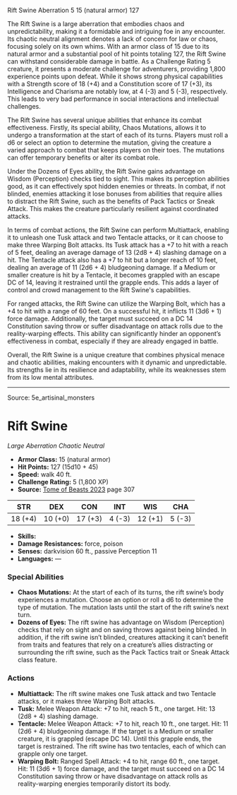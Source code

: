 <MonsterName/>Rift Swine</MonsterName>
<CreatureType/>Aberration</CreatureType>
<CR/>5</CR>
<AC/>15 (natural armor)</AC>
<HP/>127</HP>
<summary>The Rift Swine is a large aberration that embodies chaos and unpredictability, making it a formidable and intriguing foe in any encounter. Its chaotic neutral alignment denotes a lack of concern for law or chaos, focusing solely on its own whims. With an armor class of 15 due to its natural armor and a substantial pool of hit points totaling 127, the Rift Swine can withstand considerable damage in battle. As a Challenge Rating 5 creature, it presents a moderate challenge for adventurers, providing 1,800 experience points upon defeat. While it shows strong physical capabilities with a Strength score of 18 (+4) and a Constitution score of 17 (+3), its Intelligence and Charisma are notably low, at 4 (-3) and 5 (-3), respectively. This leads to very bad performance in social interactions and intellectual challenges.</summary>

<detail>

The Rift Swine has several unique abilities that enhance its combat effectiveness. Firstly, its special ability, Chaos Mutations, allows it to undergo a transformation at the start of each of its turns. Players must roll a d6 or select an option to determine the mutation, giving the creature a varied approach to combat that keeps players on their toes. The mutations can offer temporary benefits or alter its combat role. 

Under the Dozens of Eyes ability, the Rift Swine gains advantage on Wisdom (Perception) checks tied to sight. This makes its perception abilities good, as it can effectively spot hidden enemies or threats. In combat, if not blinded, enemies attacking it lose bonuses from abilities that require allies to distract the Rift Swine, such as the benefits of Pack Tactics or Sneak Attack. This makes the creature particularly resilient against coordinated attacks.

In terms of combat actions, the Rift Swine can perform Multiattack, enabling it to unleash one Tusk attack and two Tentacle attacks, or it can choose to make three Warping Bolt attacks. Its Tusk attack has a +7 to hit with a reach of 5 feet, dealing an average damage of 13 (2d8 + 4) slashing damage on a hit. The Tentacle attack also has a +7 to hit but a longer reach of 10 feet, dealing an average of 11 (2d6 + 4) bludgeoning damage. If a Medium or smaller creature is hit by a Tentacle, it becomes grappled with an escape DC of 14, leaving it restrained until the grapple ends. This adds a layer of control and crowd management to the Rift Swine's capabilities.

For ranged attacks, the Rift Swine can utilize the Warping Bolt, which has a +4 to hit with a range of 60 feet. On a successful hit, it inflicts 11 (3d6 + 1) force damage. Additionally, the target must succeed on a DC 14 Constitution saving throw or suffer disadvantage on attack rolls due to the reality-warping effects. This ability can significantly hinder an opponent’s effectiveness in combat, especially if they are already engaged in battle.

Overall, the Rift Swine is a unique creature that combines physical menace and chaotic abilities, making encounters with it dynamic and unpredictable. Its strengths lie in its resilience and adaptability, while its weaknesses stem from its low mental attributes.</detail>



---

Source: 5e_artisinal_monsters

# Rift Swine

*Large* *Aberration* *Chaotic Neutral*

- **Armor Class:** 15 (natural armor)
- **Hit Points:** 127 (15d10 + 45)
- **Speed:** walk 40 ft.
- **Challenge Rating:** 5 (1,800 XP)
- **Source:** [Tome of Beasts 2023](https://koboldpress.com/kpstore/product/tome-of-beasts-1-2023-edition/) page 307

| STR | DEX | CON | INT | WIS | CHA |
| --- | --- | --- | --- | --- | --- |
| 18 (+4) | 10 (+0) | 17 (+3) | 4 (-3) | 12 (+1) | 5 (-3) |

- **Skills:** 
- **Damage Resistances:** force, poison
- **Senses:** darkvision 60 ft., passive Perception 11
- **Languages:** —

### Special Abilities

- **Chaos Mutations:** At the start of each of its turns, the rift swine’s body experiences a mutation. Choose an option or roll a d6 to determine the type of mutation. The mutation lasts until the start of the rift swine’s next turn.
- **Dozens of Eyes:** The rift swine has advantage on Wisdom (Perception) checks that rely on sight and on saving throws against being blinded. In addition, if the rift swine isn’t blinded, creatures attacking it can’t benefit from traits and features that rely on a creature’s allies distracting or surrounding the rift swine, such as the Pack Tactics trait or Sneak Attack class feature.

### Actions

- **Multiattack:** The rift swine makes one Tusk attack and two Tentacle attacks, or it makes three Warping Bolt attacks.
- **Tusk:** Melee Weapon Attack: +7 to hit, reach 5 ft., one target. Hit: 13 (2d8 + 4) slashing damage.
- **Tentacle:** Melee Weapon Attack: +7 to hit, reach 10 ft., one target. Hit: 11 (2d6 + 4) bludgeoning damage. If the target is a Medium or smaller creature, it is grappled (escape DC 14). Until this grapple ends, the target is restrained. The rift swine has two tentacles, each of which can grapple only one target.
- **Warping Bolt:** Ranged Spell Attack: +4 to hit, range 60 ft., one target. Hit: 11 (3d6 + 1) force damage, and the target must succeed on a DC 14 Constitution saving throw or have disadvantage on attack rolls as reality-warping energies temporarily distort its body.



